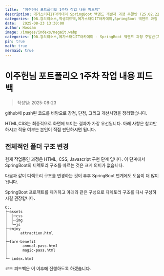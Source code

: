 ```yaml
---
title:  "이주헌님 포트폴리오 1주차 작업 내용 피드백"
description: 메가스터디IT아카데미 SpringBoot 백엔드 개발자 과정 주말반 (25.02.22 ~ 25.09.13). 이주헌님의 포트폴리오 1주차 작업 내용에 대한 피드백
categories: [98.강의리소스,학생피드백,메가스터디IT아카데미,SpringBoot 백엔드 과정 주말반(25.02.22 ~ 25.09.13)]
date:   2025-08-23 13:30:00
author: Hossam
image: /images/indexs/megait.webp
categories: [90.강의리소스,메가스터디IT아카데미 - SpringBoot 백엔드 과정 주말반(25.02.22 ~ 25.09.13)]
pin: true
math: true
mermaid: true
---
```


# 이주헌님 포트폴리오 1주차 작업 내용 피드백

> 작성일: 2025-08-23

github에 push된 코드를 바탕으로 장점, 단점, 그리고 개선사항을 정리했습니다.

HTML,CSS는 최종적으로 화면에 보이는 결과가 가장 우선됩니다. 아래 사항은 참고만 하시고 적용 여부는 본인이 직접 판단하시면 됩니다.

## 전체적인 폴더 구조 변경

현재 작업중인 과정은 HTML, CSS, Javascript 구현 단계 입니다. 이 단계에서 SpringBoot의 디렉토리 구조를 따르는 것은 크게 의미가 없습니다.

다음과 같이 디렉토리 구조를 변경하는 것이 추후 SpringBoot 연계에도 도움이 더 많이 됩니다.

SpringBoot 프로젝트를 제거하고 아래와 같은 구성으로 디렉토리 구조를 다시 구성하시길 권장합니다.

```
C:.
├─assets
│  ├─css
│  ├─img
│  └─js
├─enjoy
│      attraction.html
│
├─fare-benefit
│       annual-pass.html
│       magic-pass.html
│
└─ index.html
```

코드 피드백은 이 이후에 진행하도록 하겠습니다.